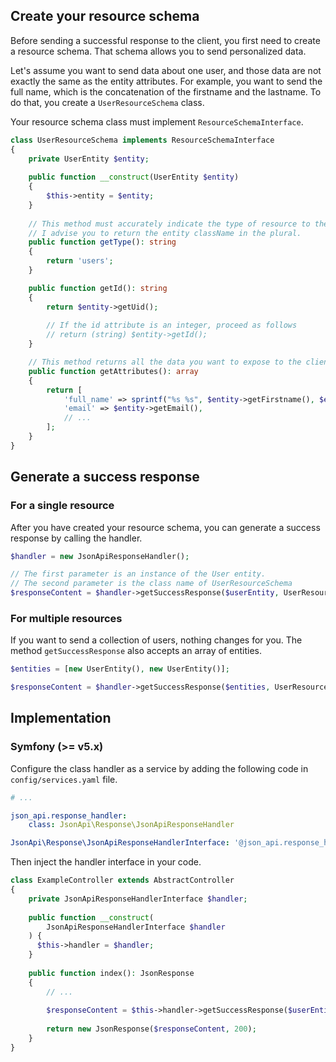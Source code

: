 ## Create your resource schema

Before sending a successful response to the client, you first need to create a resource schema.
That schema allows you to send personalized data.

Let's assume you want to send data about one user, and those data are not exactly the same as the entity attributes.
For example, you want to send the full name, which is the concatenation of the firstname and the lastname.
To do that, you create a `UserResourceSchema` class.

Your resource schema class must implement `ResourceSchemaInterface`.

```php
class UserResourceSchema implements ResourceSchemaInterface
{
    private UserEntity $entity;
    
    public function __construct(UserEntity $entity)
    {
        $this->entity = $entity;
    }
    
    // This method must accurately indicate the type of resource to the client.
    // I advise you to return the entity className in the plural.
    public function getType(): string
    {
        return 'users';
    }

    public function getId(): string
    {
        return $entity->getUid();
        
        // If the id attribute is an integer, proceed as follows
        // return (string) $entity->getId();
    }

    // This method returns all the data you want to expose to the client.
    public function getAttributes(): array
    {
        return [
            'full_name' => sprintf("%s %s", $entity->getFirstname(), $entity->getLastname()),
            'email' => $entity->getEmail(),
            // ...
        ];
    }
}
```

## Generate a success response

### For a single resource

After you have created your resource schema, you can generate a success response by calling the handler.

```php
$handler = new JsonApiResponseHandler();

// The first parameter is an instance of the User entity.
// The second parameter is the class name of UserResourceSchema
$responseContent = $handler->getSuccessResponse($userEntity, UserResourceSchema::class);
```

### For multiple resources

If you want to send a collection of users, nothing changes for you.
The method `getSuccessResponse` also accepts an array of entities.

```php
$entities = [new UserEntity(), new UserEntity()];

$responseContent = $handler->getSuccessResponse($entities, UserResourceSchema::class);
```

## Implementation

### Symfony (>= v5.x)

Configure the class handler as a service by adding the following code in `config/services.yaml` file.

```yaml
# ...

json_api.response_handler:
    class: JsonApi\Response\JsonApiResponseHandler

JsonApi\Response\JsonApiResponseHandlerInterface: '@json_api.response_handler'
```

Then inject the handler interface in your code.

```php
class ExampleController extends AbstractController
{
    private JsonApiResponseHandlerInterface $handler;
    
    public function __construct(
        JsonApiResponseHandlerInterface $handler
    ) {
      $this->handler = $handler;  
    }
    
    public function index(): JsonResponse
    {
        // ...
        
        $responseContent = $this->handler->getSuccessResponse($userEntity, UserResourceSchema::class);
        
        return new JsonResponse($responseContent, 200);
    }
}
```